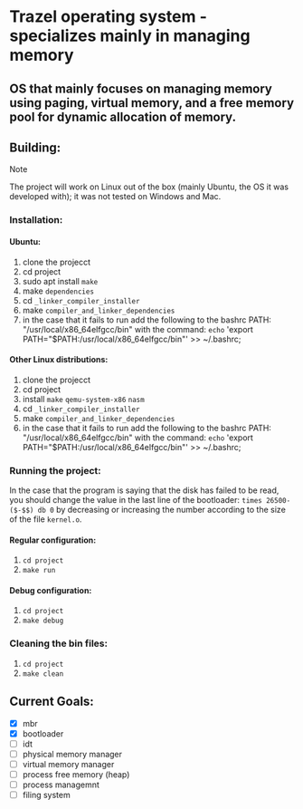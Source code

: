 # Trazel operating system - specializes mainly in managing memory
## OS that mainly focuses on managing memory using paging, virtual memory, and a free memory pool for dynamic allocation of memory.

## Building:
> [!NOTE]
> The project will work on Linux out of the box (mainly Ubuntu, the OS it was developed with); it was not tested on Windows and Mac.

### Installation:

#### Ubuntu:
1. clone the projecct
2. cd project
3. sudo apt install `make`
4. make `dependencies`
5. cd `_linker_compiler_installer`
6. make `compiler_and_linker_dependencies`
7. in the case that it fails to run add the following to the bashrc PATH: "/usr/local/x86_64elfgcc/bin" with the command:
`echo` 'export PATH="$PATH:/usr/local/x86_64elfgcc/bin"' >> ~/.bashrc;

#### Other Linux distributions:
1. clone the projecct
2. cd project
3. install `make` `qemu-system-x86` `nasm`
4. cd `_linker_compiler_installer`
5. make `compiler_and_linker_dependencies`
6. in the case that it fails to run add the following to the bashrc PATH: "/usr/local/x86_64elfgcc/bin" with the command:
`echo` 'export PATH="$PATH:/usr/local/x86_64elfgcc/bin"' >> ~/.bashrc;

### Running the project:
In the case that the program is saying that the disk has failed to be read, you should change the value in the last line of the bootloader:
`times 26500-($-$$) db 0` by decreasing or increasing the number according to the size of the file `kernel.o`.
#### Regular configuration:
1. `cd project`
2. `make run`
#### Debug configuration:
1. `cd project`
2. `make debug`

### Cleaning the bin files:
1. `cd project`
2. `make clean`


## Current Goals:
- [x] mbr
- [x] bootloader
- [ ] idt
- [ ] physical memory manager
- [ ] virtual memory manager
- [ ] process free memory (heap)
- [ ] process managemnt
- [ ] filing system